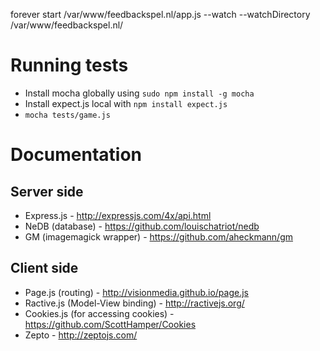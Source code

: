 forever start /var/www/feedbackspel.nl/app.js --watch --watchDirectory /var/www/feedbackspel.nl/


# Running tests
- Install mocha globally using `sudo npm install -g mocha`
- Install expect.js local with `npm install expect.js`
- `mocha tests/game.js`


# Documentation
## Server side
- Express.js - http://expressjs.com/4x/api.html
- NeDB (database) - https://github.com/louischatriot/nedb
- GM (imagemagick wrapper) - https://github.com/aheckmann/gm

## Client side
- Page.js (routing) - http://visionmedia.github.io/page.js
- Ractive.js (Model-View binding) - http://ractivejs.org/
- Cookies.js (for accessing cookies) - https://github.com/ScottHamper/Cookies
- Zepto - http://zeptojs.com/